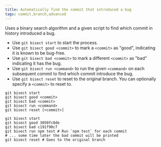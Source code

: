 ```yaml
---
title: Automatically find the commit that introduced a bug
tags: commit,branch,advanced
---
```


Uses a binary search algorithm and a given script to find which commit in history introduced a bug.

- Use `git bisect start` to start the process.
- Use `git bisect good <commit>` to mark a `<commit>` as "good", indicating it is known to be bug-free.
- Use `git bisect bad <commit>` to mark a different `<commit>` as "bad" indicating it has the bug.
- Use `git bisect run <command>` to run the given `<command>` on each subsequent commit to find which commit introduce the bug.
- Use `git bisect reset` to reset to the original branch. You can optionally specify a `<commit>` to reset to.

```shell
git bisect start
git bisect good <commit>
git bisect bad <commit>
git bisect run <command>
git bisect reset [<commit>]
```

```shell
git bisect start
git bisect good 3050fc0de
git bisect bad c191f90c7
git bisect run npm test # Run `npm test` for each commit
# ... some time later the bad commit will be printed
git bisect reset # Goes to the original branch
```
